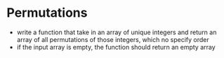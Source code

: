 # Permutations
- write a function that take in an array of unique integers and return an array of all permutations of those integers, which no specify order
- if the input array is empty, the function should return an empty array


